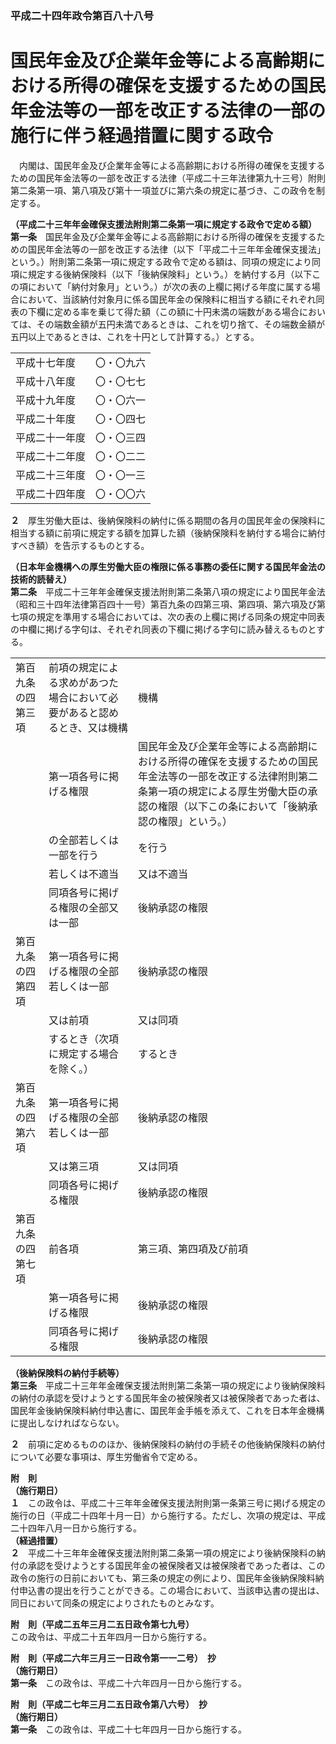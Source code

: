 ### 平成二十四年政令第百八十八号  
# 国民年金及び企業年金等による高齢期における所得の確保を支援するための国民年金法等の一部を改正する法律の一部の施行に伴う経過措置に関する政令  
　内閣は、国民年金及び企業年金等による高齢期における所得の確保を支援するための国民年金法等の一部を改正する法律（平成二十三年法律第九十三号）附則第二条第一項、第八項及び第十一項並びに第六条の規定に基づき、この政令を制定する。  
  
**（平成二十三年年金確保支援法附則第二条第一項に規定する政令で定める額）**  
**第一条**　国民年金及び企業年金等による高齢期における所得の確保を支援するための国民年金法等の一部を改正する法律（以下「平成二十三年年金確保支援法」という。）附則第二条第一項に規定する政令で定める額は、同項の規定により同項に規定する後納保険料（以下「後納保険料」という。）を納付する月（以下この項において「納付対象月」という。）が次の表の上欄に掲げる年度に属する場合において、当該納付対象月に係る国民年金の保険料に相当する額にそれぞれ同表の下欄に定める率を乗じて得た額（この額に十円未満の端数がある場合においては、その端数金額が五円未満であるときは、これを切り捨て、その端数金額が五円以上であるときは、これを十円として計算する。）とする。  

|||  
| --- | --- |  
|平成十七年度|〇・〇九六|  
|平成十八年度|〇・〇七七|  
|平成十九年度|〇・〇六一|  
|平成二十年度|〇・〇四七|  
|平成二十一年度|〇・〇三四|  
|平成二十二年度|〇・〇二二|  
|平成二十三年度|〇・〇一三|  
|平成二十四年度|〇・〇〇六|  
  
  
**２**　厚生労働大臣は、後納保険料の納付に係る期間の各月の国民年金の保険料に相当する額に前項に規定する額を加算した額（後納保険料を納付する場合に納付すべき額）を告示するものとする。  
  
**（日本年金機構への厚生労働大臣の権限に係る事務の委任に関する国民年金法の技術的読替え）**  
**第二条**　平成二十三年年金確保支援法附則第二条第八項の規定により国民年金法（昭和三十四年法律第百四十一号）第百九条の四第三項、第四項、第六項及び第七項の規定を準用する場合においては、次の表の上欄に掲げる同条の規定中同表の中欄に掲げる字句は、それぞれ同表の下欄に掲げる字句に読み替えるものとする。  

||||  
| --- | --- | --- |  
|第百九条の四第三項|前項の規定による求めがあつた場合において必要があると認めるとき、又は機構|機構|  
||第一項各号に掲げる権限|国民年金及び企業年金等による高齢期における所得の確保を支援するための国民年金法等の一部を改正する法律附則第二条第一項の規定による厚生労働大臣の承認の権限（以下この条において「後納承認の権限」という。）|  
||の全部若しくは一部を行う|を行う|  
||若しくは不適当|又は不適当|  
||同項各号に掲げる権限の全部又は一部|後納承認の権限|  
|第百九条の四第四項|第一項各号に掲げる権限の全部若しくは一部|後納承認の権限|  
||又は前項|又は同項|  
||するとき（次項に規定する場合を除く。）|するとき|  
|第百九条の四第六項|第一項各号に掲げる権限の全部若しくは一部|後納承認の権限|  
||又は第三項|又は同項|  
||同項各号に掲げる権限|後納承認の権限|  
|第百九条の四第七項|前各項|第三項、第四項及び前項|  
||第一項各号に掲げる権限|後納承認の権限|  
||同項各号に掲げる権限|後納承認の権限|  
  
  
**（後納保険料の納付手続等）**  
**第三条**　平成二十三年年金確保支援法附則第二条第一項の規定により後納保険料の納付の承認を受けようとする国民年金の被保険者又は被保険者であった者は、国民年金後納保険料納付申込書に、国民年金手帳を添えて、これを日本年金機構に提出しなければならない。  
  
**２**　前項に定めるもののほか、後納保険料の納付の手続その他後納保険料の納付について必要な事項は、厚生労働省令で定める。  
  
**附　則**  
**（施行期日）**  
**１**　この政令は、平成二十三年年金確保支援法附則第一条第三号に掲げる規定の施行の日（平成二十四年十月一日）から施行する。ただし、次項の規定は、平成二十四年八月一日から施行する。  
**（経過措置）**  
**２**　平成二十三年年金確保支援法附則第二条第一項の規定により後納保険料の納付の承認を受けようとする国民年金の被保険者又は被保険者であった者は、この政令の施行の日前においても、第三条の規定の例により、国民年金後納保険料納付申込書の提出を行うことができる。この場合において、当該申込書の提出は、同日において同条の規定によりされたものとみなす。  
  
**附　則（平成二五年三月二五日政令第七九号）**  
この政令は、平成二十五年四月一日から施行する。  
  
**附　則（平成二六年三月三一日政令第一一二号）　抄**  
**（施行期日）**  
**第一条**　この政令は、平成二十六年四月一日から施行する。  
  
**附　則（平成二七年三月二五日政令第八六号）　抄**  
**（施行期日）**  
**第一条**　この政令は、平成二十七年四月一日から施行する。  
  

